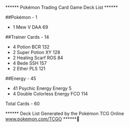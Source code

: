 ****** Pokémon Trading Card Game Deck List ******

##Pokémon - 1

* 1 Mew V DAA 69

##Trainer Cards - 14

* 4 Potion BCR 132
* 2 Super Potion XY 128
* 2 Healing Scarf ROS 84
* 4 Bede SSH 157
* 2 Ether PLS 121

##Energy - 45

* 41 Psychic Energy Energy 5
* 4 Double Colorless Energy FCO 114

Total Cards - 60

****** Deck List Generated by the Pokémon TCG Online www.pokemon.com/TCGO ****** 